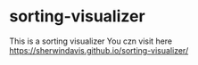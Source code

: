 # sorting-visualizer
This is a sorting visualizer
You czn visit here https://sherwindavis.github.io/sorting-visualizer/
